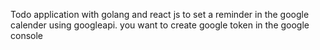 Todo application with golang and react js to set a reminder in the google calender using googleapi.
you want to create google token in the google console
